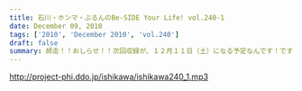 ```yaml
---
title: 石川・ホンマ・ぶるんのBe-SIDE Your Life! vol.240-1
date: December 09, 2010
tags: ['2010', 'December 2010', 'vol.240']
draft: false
summary: 師走！！おしらせ！！次回収録が、１２月１１日（土）になる予定なんです！ですのでメールをちょいと早めに送ってもらえると助かります～～。NAMAE
---
```


http://project-phi.ddo.jp/ishikawa/ishikawa240_1.mp3
